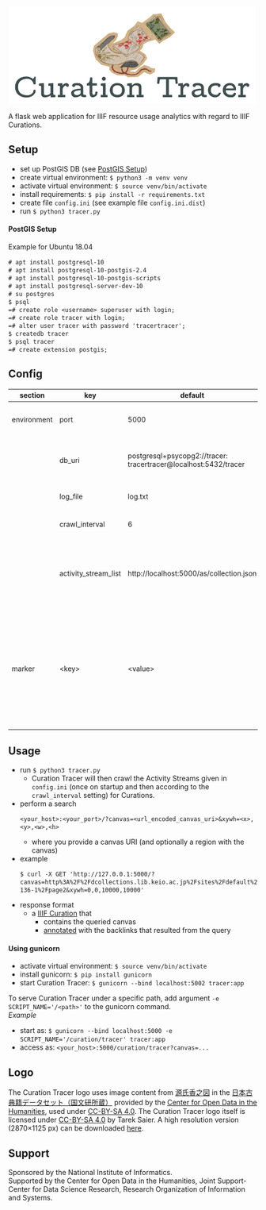 ![Curation Tracer](logo_500px.png)

A flask web application for IIIF resource usage analytics with regard to IIIF Curations.

## Setup

* set up PostGIS DB (see [PostGIS Setup](#postgis-setup))
* create virtual environment: `$ python3 -m venv venv`
* activate virtual environment: `$ source venv/bin/activate`
* install requirements: `$ pip install -r requirements.txt`
* create file `config.ini` (see example file `config.ini.dist`)
* run `$ python3 tracer.py`

#### PostGIS Setup

Example for Ubuntu 18.04

```
# apt install postgresql-10
# apt install postgresql-10-postgis-2.4
# apt install postgresql-10-postgis-scripts
# apt install postgresql-server-dev-10
# su postgres
$ psql
=# create role <username> superuser with login;
=# create role tracer with login;
=# alter user tracer with password 'tracertracer';
$ createdb tracer
$ psql tracer
=# create extension postgis;
```

## Config

section | key | default | explanation
------- | --- | ------- | -----------
environment | port | 5000 | port on which the endpoint is served
&zwnj; | db\_uri | postgresql+psycopg2://tracer:<br>tracertracer@localhost:5432/tracer | a [SQLAlchemy database URI](http://docs.sqlalchemy.org/en/latest/core/engines.html#database-urls) to the [PostGIS DB](#postgis-setup)
&zwnj; | log\_file | log.txt | file in which crawler logs are written
&zwnj; | crawl\_interval | 6 | crawl interval in hours
&zwnj; | activity\_stream\_list | http://localhost:5000/as/collection.json | comma seperated list of links to [Activity Streams](https://www.w3.org/TR/activitystreams-core/), as provided by e.g. [JSONkeeper](https://github.com/IllDepence/JSONkeeper)
marker | &lt;key&gt; | &lt;value&gt; | key value pairs that will be set for the [markers](http://codh.rois.ac.jp/software/iiif-curation-viewer/annotation.html#%E3%83%9E%E3%83%BC%E3%82%AB%E3%83%BC%E3%81%AE%E7%A8%AE%E9%A1%9E) used in annotations (the only thing set by default is `border-color` with the value `#0f0`)

## Usage

* run `$ python3 tracer.py`
    * Curation Tracer will then crawl the Activity Streams given in `config.ini` (once on startup and then according to the `crawl_interval` setting) for Curations.
* perform a search
    ```
    <your_host>:<your_port>/?canvas=<url_encoded_canvas_uri>&xywh=<x>,<y>,<w>,<h>
    ```
    * where you provide a canvas URI (and optionally a region with the canvas)
* example
    ```
    $ curl -X GET 'http://127.0.0.1:5000/?canvas=http%3A%2F%2Fdcollections.lib.keio.ac.jp%2Fsites%2Fdefault%2Ffiles%2Fiiif%2FNRE%2F132X-136-1%2Fpage2&xywh=0,0,10000,10000'
    ```
* response format
    * a [IIIF Curation](http://codh.rois.ac.jp/iiif/curation/) that
        * contains the queried canvas
        * [annotated](http://codh.rois.ac.jp/software/iiif-curation-viewer/annotation.html#%E3%82%A2%E3%83%8E%E3%83%86%E3%83%BC%E3%82%B7%E3%83%A7%E3%83%B3%E3%81%A8%E3%82%A2%E3%83%8E%E3%83%86%E3%83%BC%E3%82%B7%E3%83%A7%E3%83%B3%E3%83%93%E3%83%A5%E3%83%BC%E3%83%A2%E3%83%BC%E3%83%89) with the backlinks that resulted from the query

#### Using gunicorn

* activate virtual environment: `$ source venv/bin/activate`
* install gunicorn: `$ pip install gunicorn`
* start Curation Tracer: `$ gunicorn --bind localhost:5002 tracer:app`

To serve Curation Tracer under a specific path, add argument `-e SCRIPT_NAME='/<path>'` to the gunicorn command.  
*Example*

* start as: `$ gunicorn --bind localhost:5000 -e SCRIPT_NAME='/curation/tracer' tracer:app`
* access as: `<your_host>:5000/curation/tracer?canvas=...`

## Logo
The Curation Tracer logo uses image content from [源氏香之図](http://codh.rois.ac.jp/pmjt/book/200014999/) in the [日本古典籍データセット（国文研所蔵）](http://codh.rois.ac.jp/pmjt/book/) provided by the [Center for Open Data in the Humanities](http://codh.rois.ac.jp/), used under [CC-BY-SA 4.0](http://creativecommons.org/licenses/by-sa/4.0/).
The Curation Tracer logo itself is licensed under [CC-BY-SA 4.0](http://creativecommons.org/licenses/by-sa/4.0/) by Tarek Saier. A high resolution version (2870×1125 px) can be downloaded [here](http://moc.sirtetris.com/curation_tracer_logo_full.png).

## Support
Sponsored by the National Institute of Informatics.  
Supported by the Center for Open Data in the Humanities, Joint Support-Center for Data Science Research, Research Organization of Information and Systems.
